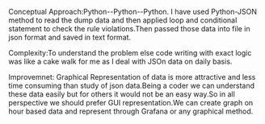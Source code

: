 Conceptual Approach:Python--Python--Python. 
                    I have used Python-JSON method to read the dump data and then applied loop and conditional statement to 
                    check the rule violations.Then passed those data into file in json format and saved in text format.
                   
Complexity:To understand the problem else code writing with exact logic was like a cake walk for me as I deal with JSOn data on 
           daily basis.
           
Improvemnet: Graphical Representation of data is more attractive and less time consuming than study of json data.Being a coder 
              we can understand these data easily but for others it would not be an easy way.So in all perspective we should
              prefer GUI representation.We can create graph on hour based data and represent through Grafana or any graphical
              method.
             
